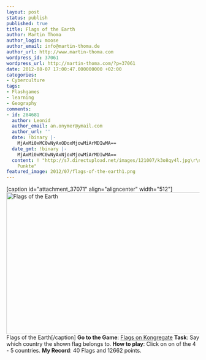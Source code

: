 ```yaml
---
layout: post
status: publish
published: true
title: Flags of the Earth
author: Martin Thoma
author_login: moose
author_email: info@martin-thoma.de
author_url: http://www.martin-thoma.com
wordpress_id: 37061
wordpress_url: http://martin-thoma.com/?p=37061
date: 2012-08-07 17:00:47.000000000 +02:00
categories:
- Cyberculture
tags:
- Flashgames
- learning
- Geography
comments:
- id: 284681
  author: Leonid
  author_email: an.onymer@ymail.com
  author_url: ''
  date: !binary |-
    MjAxMi0xMC0wNyAxODoxMjowMiArMDIwMA==
  date_gmt: !binary |-
    MjAxMi0xMC0wNyAxNjoxMjowMiArMDIwMA==
  content: ! "http://s7.directupload.net/images/121007/k3o8qy4l.jpg\r\n245240
    Punkte"
featured_image: 2012/07/flags-of-the-earth1.png
---
```

[caption id="attachment_37071" align="aligncenter" width="512"]<a href="http://martin-thoma.com/wp-content/uploads/2012/07/flags-of-the-earth.png"><img src="http://martin-thoma.com/wp-content/uploads/2012/07/flags-of-the-earth.png" alt="Flags of the Earth" title="Flags of the Earth" width="512" height="370" class="size-full wp-image-37071" /></a> Flags of the Earth[/caption]
<strong>Go to the Game</strong>: <a href="http://www.kongregate.com/games/KingDotCom/flags">Flags on Kongregate</a>
<strong>Task</strong>: Say which country the shown flag belongs to.
<strong>How to play</strong>: Click on on of the 4 - 5 countries.
<strong>My Record</strong>: 40 Flags and 12662 points.
